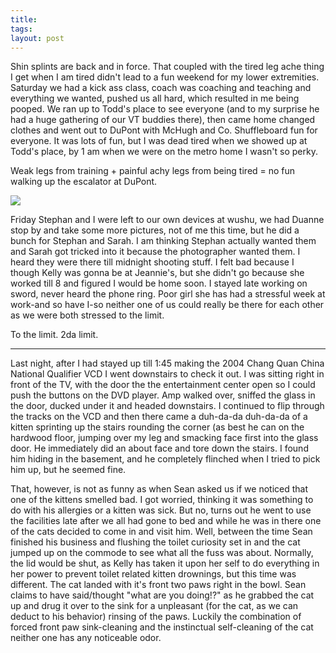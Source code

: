 ```yaml
---
title:
tags:
layout: post
---
```

Shin splints are back and in force. That coupled with the tired leg ache thing I get when I am tired didn't lead to a fun weekend for my lower extremities. Saturday we had a kick ass class, coach was coaching and teaching and everything we wanted, pushed us all hard, which resulted in me being pooped. We ran up to Todd's place to see everyone (and to my surprise he had a huge gathering of our VT buddies there), then came home changed clothes and went out to DuPont with McHugh and Co. Shuffleboard fun for everyone. It was lots of fun, but I was dead tired when we showed up at Todd's place, by 1 am when we were on the metro home I wasn't so perky.

Weak legs from training + painful achy legs from being tired = no fun walking up the escalator at DuPont.

<img src="http://fuzzymonk.com/photos/wushu/082004Photoshoot/photoshootwushu/image/595/O_Mei_Wushu_Park_51.jpg">

Friday Stephan and I were left to our own devices at wushu, we had Duanne stop by and take some more pictures, not of me this time, but he did a bunch for Stephan and Sarah. I am thinking Stephan actually wanted them and Sarah got tricked into it because the photographer wanted them. I heard they were there till midnight shooting stuff. I felt bad because I though Kelly was gonna be at Jeannie's, but she didn't go because she worked till 8 and figured I would be home soon. I stayed late working on sword, never heard the phone ring. Poor girl she has had a stressful week at work-and so have I-so neither one of us could really be there for each other as we were both stressed to the limit.

To the limit.  2da limit.

----

Last night, after I had stayed up till 1:45 making the 2004 Chang Quan China National Qualifier VCD I went downstairs to check it out. I was sitting right in front of the TV, with the door the the entertainment center open so I could push the buttons on the DVD player. Amp walked over, sniffed the glass in the door, ducked under it and headed downstairs. I continued to flip through the tracks on the VCD and then there came a duh-da-da duh-da-da of a kitten sprinting up the stairs rounding the corner (as best he can on the hardwood floor, jumping over my leg and smacking face first into the glass door. He immediately did an about face and tore down the stairs. I found him hiding in the basement, and he completely flinched when I tried to pick him up, but he seemed fine.

That, however, is not as funny as when Sean asked us if we noticed that one of the kittens smelled bad. I got worried, thinking it was something to do with his allergies or a kitten was sick. But no, turns out he went to use the facilities late after we all had gone to bed and while he was in there one of the cats decided to come in and visit him. Well, between the time Sean finished his business and flushing the toilet curiosity set in and the cat jumped up on the commode to see what all the fuss was about. Normally, the lid would be shut, as Kelly has taken it upon her self to do everything in her power to prevent toilet related kitten drownings, but this time was different. The cat landed with it's front two paws right in the bowl. Sean claims to have said/thought "what are you doing!?" as he grabbed the cat up and drug it over to the sink for a unpleasant (for the cat, as we can deduct to his behavior) rinsing of the paws. Luckily the combination of forced front paw sink-cleaning and the instinctual self-cleaning of the cat neither one has any noticeable odor.
